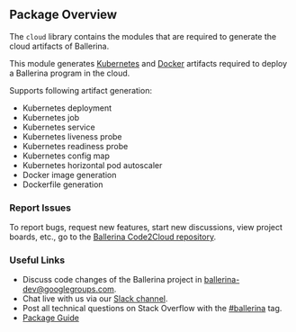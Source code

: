 ## Package Overview

The `cloud` library contains the modules that are required to generate the cloud artifacts of Ballerina.

This module generates [Kubernetes](https://kubernetes.io/) and [Docker](https://www.docker.com/) artifacts required to deploy a Ballerina program in the cloud. 

Supports following artifact generation:
- Kubernetes deployment
- Kubernetes job 
- Kubernetes service
- Kubernetes liveness probe
- Kubernetes readiness probe
- Kubernetes config map
- Kubernetes horizontal pod autoscaler
- Docker image generation 
- Dockerfile generation


### Report Issues

To report bugs, request new features, start new discussions, view project boards, etc., go to the [Ballerina Code2Cloud repository](https://github.com/ballerina-platform/module-ballerina-c2c).

### Useful Links
- Discuss code changes of the Ballerina project in [ballerina-dev@googlegroups.com](mailto:ballerina-dev@googlegroups.com).
- Chat live with us via our [Slack channel](https://ballerina.io/community/slack/).
- Post all technical questions on Stack Overflow with the [#ballerina](https://stackoverflow.com/questions/tagged/ballerina) tag.
- [Package Guide](https://ballerina.io/learn/user-guide/deployment/code-to-cloud/)
